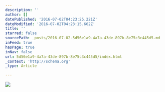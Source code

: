 ```yaml
---
description: ''
author: []
datePublished: '2016-07-02T04:23:25.221Z'
dateModified: '2016-07-02T04:23:15.662Z'
title: ''
starred: false
sourcePath: _posts/2016-07-02-5d56e1a9-4a7a-43de-897b-8e75c3c445d5.md
inFeed: true
hasPage: true
inNav: false
url: 5d56e1a9-4a7a-43de-897b-8e75c3c445d5/index.html
_context: 'http://schema.org'
_type: Article

---
```

![](https://the-grid-user-content.s3-us-west-2.amazonaws.com/7a0e1b81-e6f3-4a09-ae0a-55728646e150.jpg)